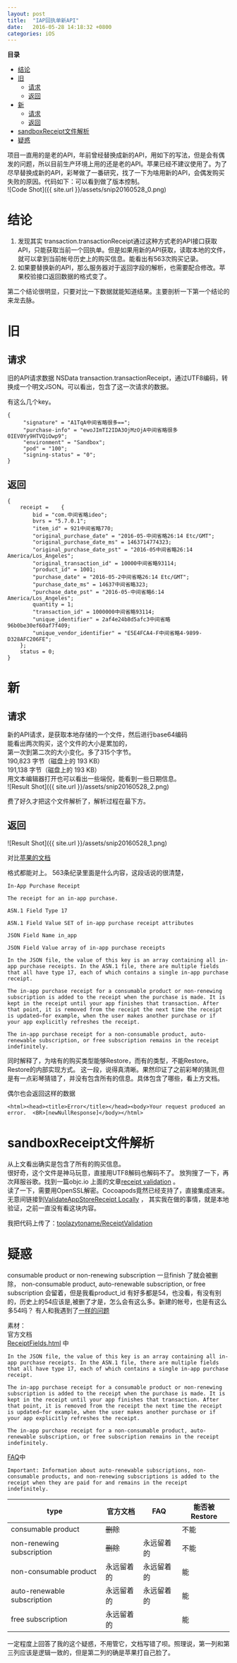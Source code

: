 ```yaml
---
layout: post
title:  "IAP回执单新API"
date:   2016-05-28 14:18:32 +0800
categories: iOS
---
```


**目录**

* [结论](#result)
* [旧](#old)
	* [请求](#oldRequest)
	* [返回](#oldResponse)
* [新](#new)
	* [请求](#newRequest)
	* [返回](#newResponse)
* [sandboxReceipt文件解析](#sandboxReceiptParse)
* [疑惑](#question)



项目一直用的是老的API，年前曾经替换成新的API，用如下的写法，但是会有偶发的问题，所以目前生产环境上用的还是老的API。苹果已经不建议使用了。为了尽早替换成新的API，彩琴做了一番研究，找了一下为啥用新的API，会偶发购买失败的原因。代码如下：可以看到做了版本控制。    
![Code Shot]({{ site.url }}/assets/snip20160528_0.png)

<a name="result"></a>结论
===
1. 发现其实 transaction.transactionReceipt通过这种方式老的API接口获取API，只能获取当前一个回执单。但是如果用新的API获取，读取本地的文件，就可以拿到当前帐号历史上的购买信息。能看出有563次购买记录。
2. 如果要替换新的API，那么服务器对于返回字段的解析，也需要配合修改。苹果校验接口返回数据的格式变了。

第二个结论很明显，只要对比一下数据就能知道结果。主要剖析一下第一个结论的来龙去脉。

<a name="old"></a>旧
===

<a name="oldRequest"></a>请求
----
旧的API请求数据 NSData  transaction.transactionReceipt，通过UTF8编码，转换成一个明文JSON。可以看出，包含了这一次请求的数据。

有这么几个key。

~~~
{
     "signature" = "A1TqA中间省略很多==";
     "purchase-info" = "ewoJImTI2IDA3OjMzOjA中间省略很多0IEV0Yy9HTVQiOwp9";
     "environment" = "Sandbox";
     "pod" = "100";
     "signing-status" = "0";
}
~~~


<a name="oldResponse"></a>返回
----

  
~~~
{
    receipt =    {
        bid = "com.中间省略ideo";
        bvrs = "5.7.0.1";
        "item_id" = 921中间省略770;
        "original_purchase_date" = "2016-05-中间省略26:14 Etc/GMT";
        "original_purchase_date_ms" = 1463714774323;
        "original_purchase_date_pst" = "2016-05中间省略26:14 America/Los_Angeles";
        "original_transaction_id" = 10000中间省略93114;
        "product_id" = 1001;
        "purchase_date" = "2016-05-2中间省略26:14 Etc/GMT";
        "purchase_date_ms" = 14637中间省略323;
        "purchase_date_pst" = "2016-05-中间省略6:14 America/Los_Angeles";
        quantity = 1;
        "transaction_id" = 1000000中间省略93114;
        "unique_identifier" = 2af4e24b8d5afc3中间省略96b0be30ef60af7f409;
        "unique_vendor_identifier" = "E5E4FCA4-F中间省略4-9899-D328AFC206FE";
    };
    status = 0;
}
~~~

<a name="new"></a>新
===

<a name="newRequest"></a>请求
----
新的API请求，是获取本地存储的一个文件，然后进行base64编码   
能看出两次购买，这个文件的大小是累加的，    
第一次到第二次的大小变化。多了315个字节。   
190,823 字节（磁盘上的 193 KB）    
191,138 字节（磁盘上的 193 KB）   
用文本编辑器打开也可以看出一些端倪，能看到一些日期信息。  
![Result Shot]({{ site.url }}/assets/snip20160528_2.png)

费了好久才把这个文件解析了，解析过程在最下方。


<a name="newResponse"></a>返回
----

![Result Shot]({{ site.url }}/assets/snip20160528_1.png)


对比[苹果的文档](https://developer.apple.com/library/ios/releasenotes/General/ValidateAppStoreReceipt/Chapters/ValidateRemotely.html#//apple_ref/doc/uid/TP40010573-CH104-SW4)

格式都能对上。
563条纪录里面是什么内容，这段话说的很清楚，

~~~
In-App Purchase Receipt

The receipt for an in-app purchase.

ASN.1 Field Type 17

ASN.1 Field Value SET of in-app purchase receipt attributes

JSON Field Name in_app

JSON Field Value array of in-app purchase receipts

In the JSON file, the value of this key is an array containing all in-app purchase receipts. In the ASN.1 file, there are multiple fields that all have type 17, each of which contains a single in-app purchase receipt.

The in-app purchase receipt for a consumable product or non-renewing subscription is added to the receipt when the purchase is made. It is kept in the receipt until your app finishes that transaction. After that point, it is removed from the receipt the next time the receipt is updated—for example, when the user makes another purchase or if your app explicitly refreshes the receipt.

The in-app purchase receipt for a non-consumable product, auto-renewable subscription, or free subscription remains in the receipt indefinitely.
~~~

同时解释了，为啥有的购买类型能够Restore，而有的类型，不能Restore。Restore的内部实现方式。
这一段，说得真清晰。果然印证了之前彩琴的猜测,但是有一点彩琴猜错了，并没有包含所有的信息。具体包含了哪些，看上方文档。

偶尔也会返回这样的数据

~~~
<html><head><title>Error</title></head><body>Your request produced an error.  <BR>[newNullResponse]</body></html>
~~~


<a name="sandboxReceiptParse"></a>sandboxReceipt文件解析
===
从上文看出确实是包含了所有的购买信息。  
很好奇，这个文件是神马玩意，直接用UTF8解码也解码不了。 放狗搜了一下，再次拜服谷歌。找到一篇objc.io 上面的文章[receipt validation](https://www.objc.io/issues/17-security/receipt-validation/) 。  
读了一下，需要用OpenSSL解密。Cocoapods竟然已经支持了，直接集成进来。
无意间链接到[ValidateAppStoreReceipt Locally](https://developer.apple.com/library/ios/releasenotes/General/ValidateAppStoreReceipt/Chapters/ValidateLocally.html#//apple_ref/doc/uid/TP40010573-CH1-SW19) ，
其实我在做的事情，就是本地验证，之前一直没有看这块内容。

我把代码上传了：[toolazytoname/ReceiptValidation](https://github.com/toolazytoname/ReceiptValidation)

<a name="question"></a>疑惑
===
consumable product or non-renewing subscription 一旦finish 了就会被删除， non-consumable product, auto-renewable subscription, or free subscription 会留着，但是我看product_id 有好多都是54，也没看，有没有别的，历史上的54应该是,被删了才是，怎么会有这么多。新建的帐号，也是有这么多54吗？
有人和我遇到了[一样的问题](https://forums.developer.apple.com/thread/45419?q=appStoreReceiptURL)

素材：  
官方文档  
[ReceiptFields.html](https://developer.apple.com/library/ios/releasenotes/General/ValidateAppStoreReceipt/Chapters/ReceiptFields.html#//apple_ref/doc/uid/TP40010573-CH106-SW1) 中

~~~
In the JSON file, the value of this key is an array containing all in-app purchase receipts. In the ASN.1 file, there are multiple fields that all have type 17, each of which contains a single in-app purchase receipt.

The in-app purchase receipt for a consumable product or non-renewing subscription is added to the receipt when the purchase is made. It is kept in the receipt until your app finishes that transaction. After that point, it is removed from the receipt the next time the receipt is updated—for example, when the user makes another purchase or if your app explicitly refreshes the receipt.

The in-app purchase receipt for a non-consumable product, auto-renewable subscription, or free subscription remains in the receipt indefinitely.

~~~


[FAQ](https://developer.apple.com/library/ios/technotes/tn2413/_index.html#//apple_ref/doc/uid/DTS40016228-CH1-RECEIPT-MY_APP_VALIDATES_ITS_RECEIPT_WITH_THE_APP_STORE_VIA_PAYMENTQUEUE_UPDATEDTRANSACTIONS__AFTER_A_SUCCESSFUL_PURCHASE__HOWEVER__THE_RETURNED_RECEIPT_CONTAINS_AN_EMPTY_IN_APP_ARRAY_RATHER_THAN_THE_EXPECTED_PRODUCTS_)中

~~~
Important: Information about auto-renewable subscriptions, non-consumable products, and non-renewing subscriptions is added to the receipt when they are paid for and remains in the receipt indefinitely.
~~~



type                       |官方文档        | FAQ    |能否被Restore|
---------------------------|---------------|--------|------------|
consumable product         | <del>删除<del> |        |不能        |
non-renewing subscription  | <del>删除<del> |永远留着的|不能        |
non-consumable product     | 永远留着的      |永远留着的|能         |
auto-renewable subscription| 永远留着的      |永远留着的|能         |
free subscription          | 永远留着的      |        |能         |
 
 
 一定程度上回答了我的这个疑惑，不用管它，文档写错了呗。照理说，第一列和第三列应该是逻辑一致的，但是第二列的确是苹果打自己脸了。
